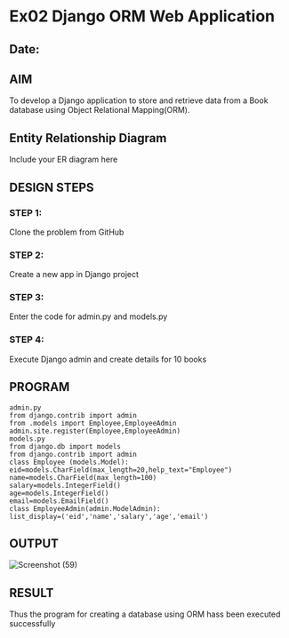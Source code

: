 # Ex02 Django ORM Web Application
## Date: 

## AIM
To develop a Django application to store and retrieve data from a Book database using Object Relational Mapping(ORM).

## Entity Relationship Diagram

Include your ER diagram here

## DESIGN STEPS

### STEP 1:
Clone the problem from GitHub

### STEP 2:
Create a new app in Django project

### STEP 3:
Enter the code for admin.py and models.py

### STEP 4:
Execute Django admin and create details for 10 books

## PROGRAM
```
admin.py
from django.contrib import admin
from .models import Employee,EmployeeAdmin
admin.site.register(Employee,EmployeeAdmin)
models.py
from django.db import models
from django.contrib import admin
class Employee (models.Model):
eid=models.CharField(max_length=20,help_text="Employee")
name=models.CharField(max_length=100)
salary=models.IntegerField()
age=models.IntegerField()
email=models.EmailField()
class EmployeeAdmin(admin.ModelAdmin):
list_display=('eid','name','salary','age','email')
```

## OUTPUT

![Screenshot (59)](https://github.com/Sanjayyy17/ORM/assets/151901260/29dc9ba8-7976-4ee2-be79-7f80b36ea2e8)



## RESULT
Thus the program for creating a database using ORM hass been executed successfully

